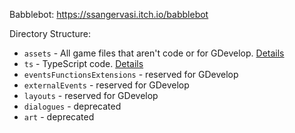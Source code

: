 Babblebot: https://ssangervasi.itch.io/babblebot

Directory Structure:
- `assets` - All game files that aren't code or for GDevelop. [Details](/assets/README.md)
- `ts` - TypeScript code. [Details](/ts/README.md)
- `eventsFunctionsExtensions` - reserved for GDevelop
- `externalEvents` - reserved for GDevelop
- `layouts` - reserved for GDevelop
- `dialogues` - deprecated
- `art` - deprecated